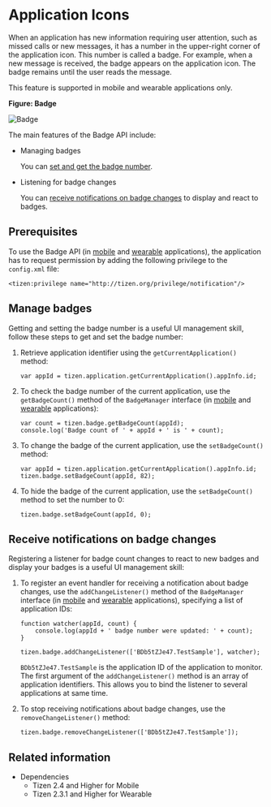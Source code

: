 # Application Icons

When an application has new information requiring user attention, such as missed calls or new messages, it has a number in the upper-right corner of the application icon. This number is called a badge. For example, when a new message is received, the badge appears on the application icon. The badge remains until the user reads the message.

This feature is supported in mobile and wearable applications only.

**Figure: Badge**

![Badge](./media/badge.png)

The main features of the Badge API include:

- Managing badges  

  You can [set and get the badge number](#managing-badges).

- Listening for badge changes  

  You can [receive notifications on badge changes](#receiving-notifications-on-badge-changes) to display and react to badges.

## Prerequisites

To use the Badge API (in [mobile](../../api/latest/device_api/mobile/tizen/badge.html) and [wearable](../../api/latest/device_api/wearable/tizen/badge.html) applications), the application has to request permission by adding the following privilege to the `config.xml` file:

```
<tizen:privilege name="http://tizen.org/privilege/notification"/>
```

## Manage badges

Getting and setting the badge number is a useful UI management skill, follow these steps to get and set the badge number:

1. Retrieve application identifier using the `getCurrentApplication()` method:

   ```
   var appId = tizen.application.getCurrentApplication().appInfo.id;
   ```

2. To check the badge number of the current application, use the `getBadgeCount()` method of the `BadgeManager` interface (in [mobile](../../api/latest/device_api/mobile/tizen/badge.html#BadgeManager) and [wearable](../../api/latest/device_api/wearable/tizen/badge.html#BadgeManager) applications):

   ```
   var count = tizen.badge.getBadgeCount(appId);
   console.log('Badge count of ' + appId + ' is ' + count);
   ```

3. To change the badge of the current application, use the `setBadgeCount()` method:

   ```
   var appId = tizen.application.getCurrentApplication().appInfo.id;
   tizen.badge.setBadgeCount(appId, 82);
   ```

4. To hide the badge of the current application, use the `setBadgeCount()` method to set the number to 0:

   ```
   tizen.badge.setBadgeCount(appId, 0);
   ```

## Receive notifications on badge changes

Registering a listener for badge count changes to react to new badges and display your badges is a useful UI management skill:

1. To register an event handler for receiving a notification about badge changes, use the `addChangeListener()` method of the `BadgeManager` interface (in [mobile](../../api/latest/device_api/mobile/tizen/badge.html#BadgeManager) and [wearable](../../api/latest/device_api/wearable/tizen/badge.html#BadgeManager) applications), specifying a list of application IDs:

   ```
   function watcher(appId, count) {
       console.log(appId + ' badge number were updated: ' + count);
   }

   tizen.badge.addChangeListener(['BDb5tZJe47.TestSample'], watcher);
   ```

   `BDb5tZJe47.TestSample` is the application ID of the application to monitor. The first argument of the `addChangeListener()` method is an array of application identifiers. This allows you to bind the listener to several applications at same time.

2. To stop receiving notifications about badge changes, use the `removeChangeListener()` method:

   ```
   tizen.badge.removeChangeListener(['BDb5tZJe47.TestSample']);
   ```

## Related information
* Dependencies
   - Tizen 2.4 and Higher for Mobile
   - Tizen 2.3.1 and Higher for Wearable
